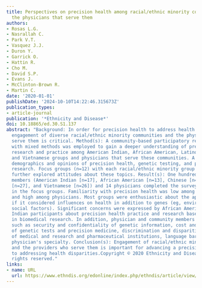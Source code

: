 ```yaml
---
title: Perspectives on precision health among racial/ethnic minority communities and
  the physicians that serve them
authors:
- Rosas L.G.
- Nasrallah C.
- Park V.T.
- Vasquez J.J.
- Duron Y.
- Garrick O.
- Hattin R.
- Cho M.
- David S.P.
- Evans J.
- McClinton-Brown R.
- Martin C.
date: '2020-01-01'
publishDate: '2024-10-10T14:22:46.315673Z'
publication_types:
- article-journal
publication: '*Ethnicity and Disease*'
doi: 10.18865/ed.30.S1.137
abstract: "Background: In order for precision health to address health disparities,
  engagement of diverse racial/ethnic minority communities and the physicians that
  serve them is critical. Method(s): A community-based participatory research approach
  with mixed methods was employed to gain a deeper understanding of precision health
  research and practice among American Indian, African American, Latino, Chinese,
  and Vietnamese groups and physicians that serve these communities. A survey assessed
  demographics and opinions of precision health, genetic testing, and precision health
  research. Focus groups (n=12) with each racial/ethnic minority group and physicians
  further explored attitudes about these topics. Result(s): One hundred community
  members (American Indian [n=17], African American [n=13], Chinese [n=17], Latino
  [n=27], and Vietnamese [n=26]) and 14 physicians completed the survey and participated
  in the focus groups. Familiarity with precision health was low among community members
  and high among physicians. Most groups were enthusiastic about the approach, especially
  if it considered influences on health in addition to genes (eg, environmental, behavioral,
  social factors). Significant concerns were expressed by African American and American
  Indian participants about precision health practice and research based on past abuses
  in biomedical research. In addition, physician and community members shared concerns
  such as security and confidentiality of genetic information, cost and affordability
  of genetic tests and precision medicine, discrimination and disparities, distrust
  of medical and research and pharmaceutical institutions, language barriers, and
  physician's specialty. Conclusion(s): Engagement of racial/ethnic minority communities
  and the providers who serve them is important for advancing a precision health approach
  to addressing health disparities.Copyright © 2020 Ethnicity and Disease, Inc.. All
  rights reserved."
links:
- name: URL
  url: https://www.ethndis.org/edonline/index.php/ethndis/article/view/1221
---
```

